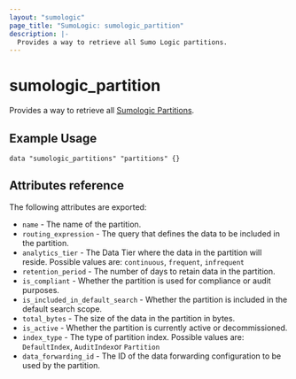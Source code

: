 ```yaml
---
layout: "sumologic"
page_title: "SumoLogic: sumologic_partition"
description: |-
  Provides a way to retrieve all Sumo Logic partitions.
---
```


# sumologic_partition

Provides a way to retrieve all [Sumologic Partitions][1].

## Example Usage

```hcl
data "sumologic_partitions" "partitions" {}
```

## Attributes reference

The following attributes are exported:

- `name` - The name of the partition.
- `routing_expression` - The query that defines the data to be included in the partition.
- `analytics_tier` - The Data Tier where the data in the partition will reside. Possible values are: `continuous`, `frequent`, `infrequent`
- `retention_period` - The number of days to retain data in the partition.
- `is_compliant` - Whether the partition is used for compliance or audit purposes.
- `is_included_in_default_search` - Whether the partition is included in the default search scope.
- `total_bytes` - The size of the data in the partition in bytes.
- `is_active` - Whether the partition is currently active or decommissioned.
- `index_type` - The type of partition index. Possible values are: `DefaultIndex`, `AuditIndex`or `Partition`
- `data_forwarding_id` - The ID of the data forwarding configuration to be used by the partition.

[1]: https://help.sumologic.com/docs/manage/partitions/data-tiers/
